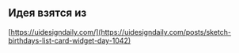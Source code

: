 ## Идея взятся из

[https://uidesigndaily.com/](https://uidesigndaily.com/posts/sketch-birthdays-list-card-widget-day-1042)

